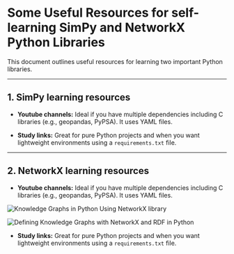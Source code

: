# Some Useful Resources for self-learning SimPy and NetworkX Python Libraries

This document outlines useful resources for learning two important Python libraries.

---

## 1. SimPy learning resources

- **Youtube channels:** Ideal if you have multiple dependencies including C libraries (e.g., geopandas, PyPSA). It uses YAML files.


- **Study links:** Great for pure Python projects and when you want lightweight environments using a `requirements.txt` file.

---

## 2. NetworkX learning resources

- **Youtube channels:** Ideal if you have multiple dependencies including C libraries (e.g., geopandas, PyPSA). It uses YAML files.

![Knowledge Graphs in Python Using NetworkX library](https://www.youtube.com/watch?v=n7BTWc2C1Eg)

![Defining Knowledge Graphs with NetworkX and RDF in Python](https://www.youtube.com/watch?v=8eDWmLp_TKA)


- **Study links:** Great for pure Python projects and when you want lightweight environments using a `requirements.txt` file.